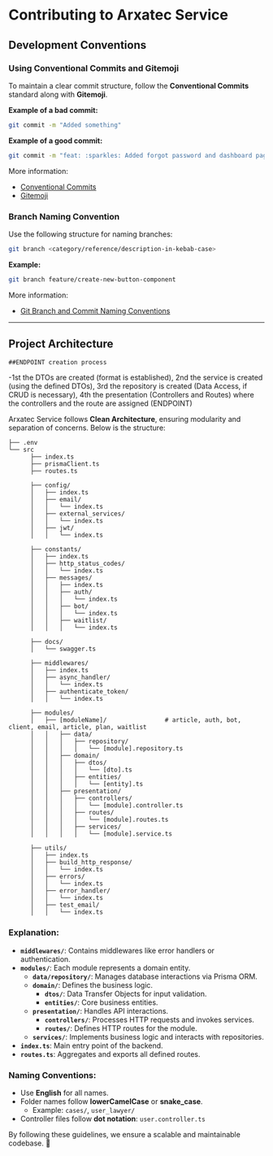   # Contributing to Arxatec Service

  ## Development Conventions

  ### Using Conventional Commits and Gitemoji

  To maintain a clear commit structure, follow the **Conventional Commits** standard along with **Gitemoji**.

  **Example of a bad commit:**

  ```sh
  git commit -m "Added something"
  ```

  **Example of a good commit:**

  ```sh
  git commit -m "feat: :sparkles: Added forgot password and dashboard page"
  ```

  More information:

  - [Conventional Commits](https://www.conventionalcommits.org/en/v1.0.0/)
  - [Gitemoji](https://gitmoji.dev/)

  ### Branch Naming Convention

  Use the following structure for naming branches:

  ```sh
  git branch <category/reference/description-in-kebab-case>
  ```

  **Example:**

  ```sh
  git branch feature/create-new-button-component
  ```

  More information:

  - [Git Branch and Commit Naming Conventions](https://dev.to/varbsan/a-simplified-convention-for-naming-branches-and-commits-in-git-il4)

  ---

  ## Project Architecture

    ##ENDPOINT creation process

  -1st the DTOs are created (format is established), 2nd the service is created (using the defined DTOs), 3rd the repository is created (Data Access, if CRUD is necessary), 4th the presentation (Controllers and Routes) where the controllers and the route are assigned (ENDPOINT)

  Arxatec Service follows **Clean Architecture**, ensuring modularity and separation of concerns. Below is the structure:

  ```
  ├── .env
  └── src
        ├── index.ts
        ├── prismaClient.ts
        ├── routes.ts

        ├── config/
        │   ├── index.ts
        │   ├── email/
        │   │   └── index.ts
        │   ├── external_services/
        │   │   └── index.ts
        │   ├── jwt/
        │   │   └── index.ts

        ├── constants/
        │   ├── index.ts
        │   ├── http_status_codes/
        │   │   └── index.ts
        │   ├── messages/
        │   │   ├── index.ts
        │   │   ├── auth/
        │   │   │   └── index.ts
        │   │   ├── bot/
        │   │   │   └── index.ts
        │   │   ├── waitlist/
        │   │   │   └── index.ts

        ├── docs/
        │   └── swagger.ts

        ├── middlewares/
        │   ├── index.ts
        │   ├── async_handler/
        │   │   └── index.ts
        │   ├── authenticate_token/
        │   │   └── index.ts

        ├── modules/
        │   ├── [moduleName]/                # article, auth, bot, client, email, article, plan, waitlist
        │   │   ├── data/
        │   │   │   ├── repository/
        │   │   │   │   └── [module].repository.ts
        │   │   ├── domain/
        │   │   │   ├── dtos/
        │   │   │   │   └── [dto].ts
        │   │   │   ├── entities/
        │   │   │   │   └── [entity].ts
        │   │   ├── presentation/
        │   │   │   ├── controllers/
        │   │   │   │   └── [module].controller.ts
        │   │   │   ├── routes/
        │   │   │   │   └── [module].routes.ts
        │   │   │   ├── services/
        │   │   │   │   └── [module].service.ts

        ├── utils/
        │   ├── index.ts
        │   ├── build_http_response/
        │   │   └── index.ts
        │   ├── errors/
        │   │   └── index.ts
        │   ├── error_handler/
        │   │   └── index.ts
        │   ├── test_email/
        │   │   └── index.ts

  ```

  ### Explanation:

  - **`middlewares/`**: Contains middlewares like error handlers or authentication.
  - **`modules/`**: Each module represents a domain entity.
    - **`data/repository/`**: Manages database interactions via Prisma ORM.
    - **`domain/`**: Defines the business logic.
      - **`dtos/`**: Data Transfer Objects for input validation.
      - **`entities/`**: Core business entities.
    - **`presentation/`**: Handles API interactions.
      - **`controllers/`**: Processes HTTP requests and invokes services.
      - **`routes/`**: Defines HTTP routes for the module.
    - **`services/`**: Implements business logic and interacts with repositories.
  - **`index.ts`**: Main entry point of the backend.
  - **`routes.ts`**: Aggregates and exports all defined routes.

  ### Naming Conventions:

  - Use **English** for all names.
  - Folder names follow **lowerCamelCase** or **snake_case**.
    - Example: `cases/`, `user_lawyer/`
  - Controller files follow **dot notation**: `user.controller.ts`

  By following these guidelines, we ensure a scalable and maintainable codebase. 🚀
